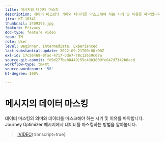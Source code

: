 ```yaml
---
title: 메시지의 데이터 마스킹
description: 데이터 마스킹의 의미와 데이터를 마스크해야 하는 시기 및 이유를 파악합니다. Journey Optimizer 메시지에서 데이터를 마스킹하는 방법을 알아봅니다.
jira: KT-10341
thumbnail: 3409395.jpg
feature: Privacy
doc-type: feature video
team: TM
role: User
level: Beginner, Intermediate, Experienced
last-substantial-update: 2022-09-21T00:00:00Z
exl-id: 17c56468-0fad-4717-bde7-78c12639c67a
source-git-commit: fd9d277be00449155c49b3809fe647d7342b6acd
workflow-type: tm+mt
source-wordcount: '56'
ht-degree: 100%

---
```


# 메시지의 데이터 마스킹

데이터 마스킹의 의미와 데이터를 마스크해야 하는 시기 및 이유를 파악합니다. Journey Optimizer 메시지에서 데이터를 마스킹하는 방법을 알아봅니다.

>[!VIDEO](https://video.tv.adobe.com/v/3413049?quality=12&learn=on&captions=kor){transcript=true}

